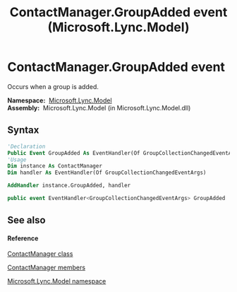 ﻿---
title: ContactManager.GroupAdded event (Microsoft.Lync.Model)
TOCTitle: GroupAdded event
ms:assetid: E:Microsoft.Lync.Model.ContactManager.GroupAdded_DI_3_UC_OCS14MrefLyncWPF
ms:mtpsurl: https://msdn.microsoft.com/en-us/library/microsoft.lync.model.contactmanager.groupadded_di_3_uc_ocs14mreflyncwpf(v=office.15)
ms:contentKeyID: 48600200
ms.date: 07/28/2014
mtps_version: v=office.15
f1_keywords:
- Microsoft.Lync.Model.ContactManager.GroupAdded
dev_langs:
- CSharp
- JScript
- VB
- other
---

# ContactManager.GroupAdded event

Occurs when a group is added.

**Namespace:**  [Microsoft.Lync.Model](microsoft-lync-model-namespace_2.md)  
**Assembly:**  Microsoft.Lync.Model (in Microsoft.Lync.Model.dll)

## Syntax

``` vb
'Declaration
Public Event GroupAdded As EventHandler(Of GroupCollectionChangedEventArgs)
'Usage
Dim instance As ContactManager
Dim handler As EventHandler(Of GroupCollectionChangedEventArgs)

AddHandler instance.GroupAdded, handler
```

``` csharp
public event EventHandler<GroupCollectionChangedEventArgs> GroupAdded
```

## See also

#### Reference

[ContactManager class](contactmanager-class-microsoft-lync-model_2.md)

[ContactManager members](contactmanager-members-microsoft-lync-model_2.md)

[Microsoft.Lync.Model namespace](microsoft-lync-model-namespace_2.md)

